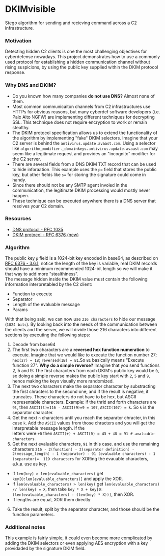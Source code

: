 # DKIMvisible
Stego algorithm for sending and recieving command across a C2 infrastructure.

### Motivation 
Detecting hidden C2 clients is one the most challenging objectives for cyberdefense nowadays. This project demonstrates 
how to use a commonly used protocol for establishing a hidden communication channel without rising suspicions, by using
the public key supplied within the DKIM protocol response.

### Why DNS and DKIM?  

- Do you known how many companies **do not use DNS?** Almost none of them.  
- Most common communicaiton channels from C2 infrastructures use HTTPs for obvious reasons, but many cyberdef software developers
(i.e. Palo Alto NGFW) are implementing different techniques for decrypting SSL. This technique does not require encryption to work
 or remain stealthy.  
- The DKIM protocol specification allows us to extend the functionality of the algorithm by implementing "fake" DKIM selectors. Imagine 
that your C2 server is behind the `antivirus.update.avaast.com`. Using a selector like `algorithm_modifier._domainkeys.antivirus.update.avaast.com` 
may seem like a legitimate request and provides an "incognito" modifier for the C2 server.
- There are several fields from a DNS DKIM TXT record that can be used to hide inforaation. This example uses the `p=` field that 
stores the public key, but other fields like `s=` for storing the signature could come in handy.  
- Since there should not be any SMTP agent involed in the communication, the legitimate DKIM processing would mostly never happen.
- These technique can be executed anywhere there is a DNS server that resolves your C2 domain.  
  
### Resources  
- [DNS protocol - RFC 1035](https://tools.ietf.org/html/rfc1035)  
- [DKIM protocol - RFC 6376 (new)](https://tools.ietf.org/html/rfc6376)

### Algorithm  
The public key `p` field is a 1024-bit key encoded in base64, as described on [RFC 6376 - 3.6.1](https://tools.ietf.org/html/rfc6376#section-3.6.1), notice 
the length of the key is variable, real DKIM records should have a minimum recommended 1024-bit length so we will make it that way to add more "stealthiness".  
The message hidden inside the DKIM value must contain the following information interpretabled by the C2 client:
- Function to execute
- Separator
- Length of the evaluable message
- Params
  
With that being said, we can now use `216 characters` to hide our message (`1024 bits`). By looking back into the needs of the communication between the clients 
and the server, we will divide those 216 characters into different sections by executing the following steps:
1) Decode from base64
2) The first two characters are a **reversed hex function numeration** to execute. Imagine that we would like to execute the function number 27; `hex(27) = 1B`; `reversed(1B) = B1`.So `B1` 
basically means "Execute function 27". **Why do a simple reverse?** Imagine that you send functions 2, 5 and 9: The first characters from each DKIM's public key would be
`0`, so doing a simple reverse makes the public key start with `2`, `5` and `9`, hence making the keys visually more randomized.  
3) The next two characters make the separator character by substracting the first chracters to the second one, and if the result is negative, it truncates. These characters do not have to be 
hex, but ASCII representable characters. Example: if the thrid and forth characters are `9t`, then `ASCII(t)=116 - ASCII(9)=9 = 107`, `ASCII(107) = k`. So `k` is the separator character. 
4) Get the next `n` characters until you reach the separator chracter, in this case `k`. Add the `ASCII` values from those chracters and you will get the interpretable message length. If the  
letters were `+0` then `ASCII(+) + ASCII(0) = 43 + 48 = 91 # avaluable characters`.
5) Get the next evaluable characters, `91` in this case.  and use the remaining characters `216 - 2(function) - 2(separator definition) - 2(message_length) - 1 (separator) - 91 (evaluable characters) - 1 (separator)=  119 characters` for XORing the evauable characters, a.k.a. use as key.  
  - If `len(key) > len(evaluable_characters)` get `key[0:len(evaluable_characters)]` and apply the XOR.
  - If `len(evaluable_characters) > len(key)` get `len(evaluable_characters) // len(key) = X`, then take `key * X + key[0:(len(evaluable_characters) - (len(key) * X))]`, then XOR.  
  - If lengths are equal, XOR them directly
6) Take the result, split by the separator character, and those should be the function parameters.

### Additional notes
This example is fairly simple, it could even become more complicated by adding the DKIM selectors or even applying AES encryption with a key providaded by the signature DKIM field.
